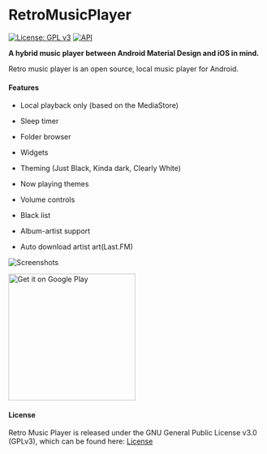 # RetroMusicPlayer

[![License: GPL v3](https://img.shields.io/badge/License-GPL%20v3-blue.svg)](https://github.com/h4h13/RetroMusicPlayer/blob/master/LICENSE.txt)
[![API](https://img.shields.io/badge/API-21%2B-green.svg?style=flat)](https://android-arsenal.com/api?level=21)

**A hybrid music player between Android Material Design and iOS in mind.**

Retro music player is an open source, local music player for Android.

#### Features

- Local playback only (based on the MediaStore)

- Sleep timer
- Folder browser
- Widgets
- Theming (Just Black, Kinda dark, Clearly White)
- Now playing themes
- Volume controls
- Black list
- Album-artist support
- Auto download artist art(Last.FM)

![Screenshots](./screenshots/full-preview.jpg?raw=true) 

<a href='https://play.google.com/store/apps/details?id=code.name.monkey.retromusic&hl=en&pcampaignid=MKT-Other-global-all-co-prtnr-py-PartBadge-Mar2515-1'><img width="250" alt='Get it on Google Play' src='https://play.google.com/intl/en_us/badges/images/generic/en_badge_web_generic.png'/></a>


#### License

Retro Music Player is released under the GNU General Public License v3.0 (GPLv3), which can be found here: [License](LICENSE.md)
